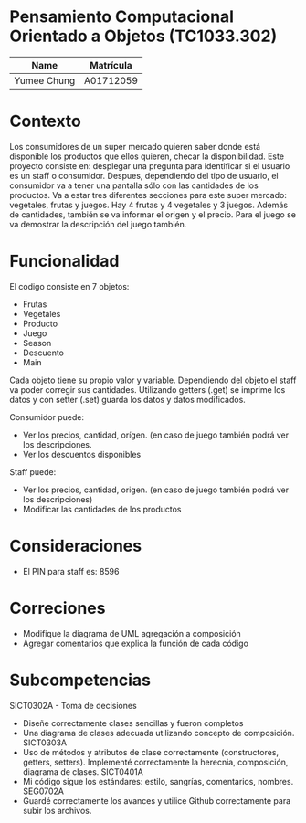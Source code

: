# Pensamiento Computacional Orientado a Objetos (TC1033.302)
| Name | Matrícula |
| :---: | :---:|
| Yumee Chung | A01712059 |

# Contexto
Los consumidores de un super mercado quieren saber donde está disponible los productos que ellos quieren, checar la disponibilidad. Este proyecto consiste en: desplegar una pregunta para identificar si el usuario es un staff o consumidor. Despues, dependiendo del tipo de usuario, el consumidor va a tener una pantalla sólo con las cantidades de los productos. Va a estar tres diferentes secciones para este super mercado: vegetales, frutas y juegos. Hay 4 frutas y 4 vegetales y 3 juegos. Además de cantidades, también se va informar el origen y el precio. Para el juego se va demostrar la descripción del juego también.

# Funcionalidad
El codigo consiste en 7 objetos:
- Frutas
- Vegetales
- Producto
- Juego
- Season
- Descuento
- Main
  
Cada objeto tiene su propio valor y variable. Dependiendo del objeto el staff va poder corregir sus cantidades. Utilizando getters (.get) se imprime los datos y con setter (.set) guarda los datos y datos modificados.

Consumidor puede:
- Ver los precios, cantidad, orígen. (en caso de juego también podrá ver los descripciones.
- Ver los descuentos disponibles

Staff puede:
- Ver los precios, cantidad, origen. (en caso de juego también podrá ver los descripciones)
- Modificar las cantidades de los productos

# Consideraciones
- El PIN para staff es: 8596

# Correciones
- Modifique la diagrama de UML agregación a composición
- Agregar comentarios que explica la función de cada código

# Subcompetencias
SICT0302A - Toma de decisiones
- Diseñe correctamente clases sencillas y fueron completos
- Una diagrama de clases adecuada utilizando concepto de composición.
SICT0303A 
- Uso de métodos y atributos de clase correctamente (constructores, getters, setters). Implementé correctamente la herecnia, composición, diagrama de clases.
SICT0401A
- Mi código sigue los estándares: estilo, sangrías, comentarios, nombres.
SEG0702A
- Guardé correctamente los avances y utilice Github correctamente para subir los archivos.
  
